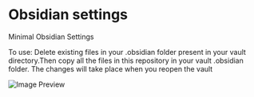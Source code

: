 # Obsidian settings
Minimal Obsidian Settings 

To use: Delete existing files in your .obsidian folder present in your vault directory.Then copy all the files in this repository in your vault .obsidian folder.
The changes will take place when you reopen the vault


![Image Preview](https://i.ibb.co/GnPZzY8/Screenshot-2023-04-17-101053.png)
